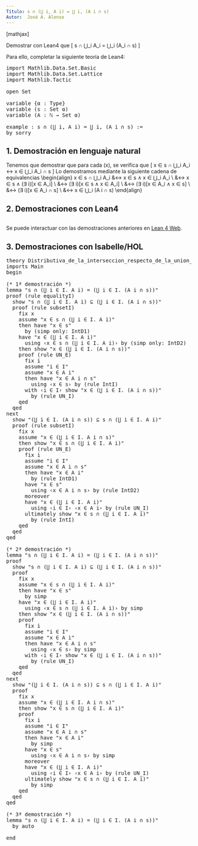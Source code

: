 ```yaml
---
Título: s ∩ (⋃ i, A i) = ⋃ i, (A i ∩ s)
Autor:  José A. Alonso
---
```


[mathjax]

Demostrar con Lean4 que
\[ s ∩ ⋃_i A_i = ⋃_i (A_i ∩ s) \]

Para ello, completar la siguiente teoría de Lean4:

<pre lang="lean">
import Mathlib.Data.Set.Basic
import Mathlib.Data.Set.Lattice
import Mathlib.Tactic

open Set

variable {α : Type}
variable (s : Set α)
variable (A : ℕ → Set α)

example : s ∩ (⋃ i, A i) = ⋃ i, (A i ∩ s) :=
by sorry
</pre>
<!--more-->

<h2>1. Demostración en lenguaje natural</h2>

Tenemos que demostrar que para cada \(x\), se verifica que
\[ x ∈ s ∩ ⋃_i A_i ↔ x ∈ ⋃_i A_i ∩ s \]
Lo demostramos mediante la siguiente cadena de equivalencias
\begin{align}
   x ∈ s ∩ ⋃_i A_i &↔ x ∈ s ∧ x ∈ ⋃_i A_i \\
                   &↔ x ∈ s ∧ (∃ i)[x ∈ A_i] \\
                   &↔ (∃ i)[x ∈ s ∧ x ∈ A_i] \\
                   &↔ (∃ i)[x ∈ A_i ∧ x ∈ s] \\
                   &↔ (∃ i)[x ∈ A_i ∩ s] \\
                   &↔ x ∈ ⋃_i (A i ∩ s)
\end{align}

<h2>2. Demostraciones con Lean4</h2>

<pre lang="lean">
</pre>

Se puede interactuar con las demostraciones anteriores en <a href="https://live.lean-lang.org/#url=https://raw.githubusercontent.com/jaalonso/Calculemus2/main/src/Distributiva_de_la_interseccion_respecto_de_la_union_general.lean" rel="noopener noreferrer" target="_blank">Lean 4 Web</a>.

<h2>3. Demostraciones con Isabelle/HOL</h2>

<pre lang="isar">
theory Distributiva_de_la_interseccion_respecto_de_la_union_general
imports Main
begin

(* 1ª demostración *)
lemma "s ∩ (⋃ i ∈ I. A i) = (⋃ i ∈ I. (A i ∩ s))"
proof (rule equalityI)
  show "s ∩ (⋃ i ∈ I. A i) ⊆ (⋃ i ∈ I. (A i ∩ s))"
  proof (rule subsetI)
    fix x
    assume "x ∈ s ∩ (⋃ i ∈ I. A i)"
    then have "x ∈ s"
      by (simp only: IntD1)
    have "x ∈ (⋃ i ∈ I. A i)"
      using ‹x ∈ s ∩ (⋃ i ∈ I. A i)› by (simp only: IntD2)
    then show "x ∈ (⋃ i ∈ I. (A i ∩ s))"
    proof (rule UN_E)
      fix i
      assume "i ∈ I"
      assume "x ∈ A i"
      then have "x ∈ A i ∩ s"
        using ‹x ∈ s› by (rule IntI)
      with ‹i ∈ I› show "x ∈ (⋃ i ∈ I. (A i ∩ s))"
        by (rule UN_I)
    qed
  qed
next
  show "(⋃ i ∈ I. (A i ∩ s)) ⊆ s ∩ (⋃ i ∈ I. A i)"
  proof (rule subsetI)
    fix x
    assume "x ∈ (⋃ i ∈ I. A i ∩ s)"
    then show "x ∈ s ∩ (⋃ i ∈ I. A i)"
    proof (rule UN_E)
      fix i
      assume "i ∈ I"
      assume "x ∈ A i ∩ s"
      then have "x ∈ A i"
        by (rule IntD1)
      have "x ∈ s"
        using ‹x ∈ A i ∩ s› by (rule IntD2)
      moreover
      have "x ∈ (⋃ i ∈ I. A i)"
        using ‹i ∈ I› ‹x ∈ A i› by (rule UN_I)
      ultimately show "x ∈ s ∩ (⋃ i ∈ I. A i)"
        by (rule IntI)
    qed
  qed
qed

(* 2ª demostración *)
lemma "s ∩ (⋃ i ∈ I. A i) = (⋃ i ∈ I. (A i ∩ s))"
proof
  show "s ∩ (⋃ i ∈ I. A i) ⊆ (⋃ i ∈ I. (A i ∩ s))"
  proof
    fix x
    assume "x ∈ s ∩ (⋃ i ∈ I. A i)"
    then have "x ∈ s"
      by simp
    have "x ∈ (⋃ i ∈ I. A i)"
      using ‹x ∈ s ∩ (⋃ i ∈ I. A i)› by simp
    then show "x ∈ (⋃ i ∈ I. (A i ∩ s))"
    proof
      fix i
      assume "i ∈ I"
      assume "x ∈ A i"
      then have "x ∈ A i ∩ s"
        using ‹x ∈ s› by simp
      with ‹i ∈ I› show "x ∈ (⋃ i ∈ I. (A i ∩ s))"
        by (rule UN_I)
    qed
  qed
next
  show "(⋃ i ∈ I. (A i ∩ s)) ⊆ s ∩ (⋃ i ∈ I. A i)"
  proof
    fix x
    assume "x ∈ (⋃ i ∈ I. A i ∩ s)"
    then show "x ∈ s ∩ (⋃ i ∈ I. A i)"
    proof
      fix i
      assume "i ∈ I"
      assume "x ∈ A i ∩ s"
      then have "x ∈ A i"
        by simp
      have "x ∈ s"
        using ‹x ∈ A i ∩ s› by simp
      moreover
      have "x ∈ (⋃ i ∈ I. A i)"
        using ‹i ∈ I› ‹x ∈ A i› by (rule UN_I)
      ultimately show "x ∈ s ∩ (⋃ i ∈ I. A i)"
        by simp
    qed
  qed
qed

(* 3ª demostración *)
lemma "s ∩ (⋃ i ∈ I. A i) = (⋃ i ∈ I. (A i ∩ s))"
  by auto

end
</pre>
